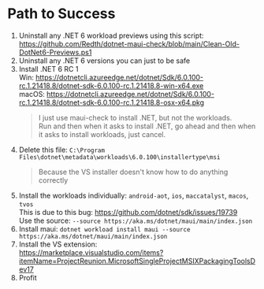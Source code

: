 # Path to Success

1. Uninstall any .NET 6 workload previews using this script:  
   https://github.com/Redth/dotnet-maui-check/blob/main/Clean-Old-DotNet6-Previews.ps1
2. Uninstall any .NET 6 versions you can just to be safe
3. Install .NET 6 RC 1  
   Win: https://dotnetcli.azureedge.net/dotnet/Sdk/6.0.100-rc.1.21418.8/dotnet-sdk-6.0.100-rc.1.21418.8-win-x64.exe   
   macOS: https://dotnetcli.azureedge.net/dotnet/Sdk/6.0.100-rc.1.21418.8/dotnet-sdk-6.0.100-rc.1.21418.8-osx-x64.pkg  
   > I just use maui-check to install .NET, but not the workloads.  
   > Run and then when it asks to install .NET, go ahead and then when it asks to install workloads, just cancel.
4. Delete this file: `C:\Program Files\dotnet\metadata\workloads\6.0.100\installertype\msi`  
   > Because the VS installer doesn't know how to do anything correctly
5. Install the workloads individually: `android-aot`, `ios`, `maccatalyst`, `macos`, `tvos`  
   This is due to this bug: https://github.com/dotnet/sdk/issues/19739  
   Use the source: `--source https://aka.ms/dotnet/maui/main/index.json`
6. Install maui: `dotnet workload install maui --source https://aka.ms/dotnet/maui/main/index.json`
7. Install the VS extension:  
   https://marketplace.visualstudio.com/items?itemName=ProjectReunion.MicrosoftSingleProjectMSIXPackagingToolsDev17
8. Profit